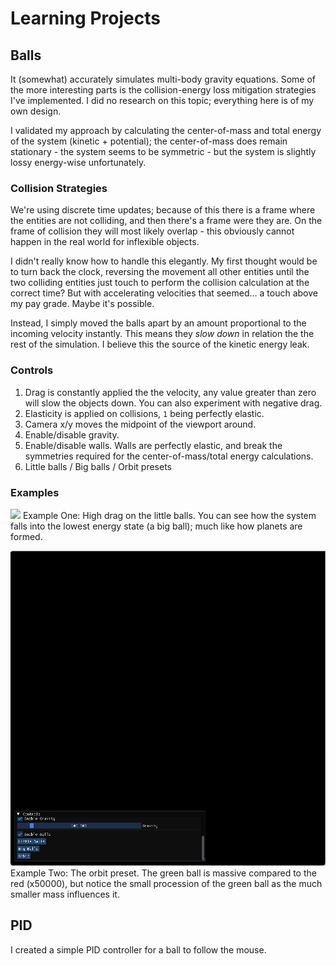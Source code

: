 # Learning Projects 

## Balls

It (somewhat) accurately simulates multi-body gravity equations. Some of the more interesting parts is the collision-energy loss mitigation strategies I've implemented. I did no research on this topic; everything here is of my own design.

I validated my approach by calculating the center-of-mass and total energy of the system (kinetic + potential); the center-of-mass does remain stationary - the system seems to be symmetric - but the system is slightly lossy energy-wise unfortunately.

### Collision Strategies

We're using discrete time updates; because of this there is a frame where the entities are not colliding, and then there's a frame were they are. On the frame of collision they will most likely overlap - this obviously cannot happen in the real world for inflexible objects. 

I didn't really know how to handle this elegantly. My first thought would be to turn back the clock, reversing the movement all other entities until the two colliding entities just touch to perform the collision calculation at the correct time? But with accelerating velocities that seemed... a touch above my pay grade. Maybe it's possible. 

Instead, I simply moved the balls apart by an amount proportional to the incoming velocity instantly. This means they *slow down* in relation the the rest of the simulation. I believe this the source of the kinetic energy leak.

### Controls

1. Drag  is constantly applied the the velocity, any value greater than zero will slow the objects down. You can also experiment with negative drag.
2. Elasticity is applied on collisions, `1` being perfectly elastic. 
3. Camera x/y moves the midpoint of the viewport around. 
4. Enable/disable gravity.
5. Enable/disable walls. Walls are perfectly elastic, and break the symmetries required for the center-of-mass/total energy calculations. 
6. Little balls / Big balls / Orbit presets

### Examples

![](gifs/HighDrag.gif)
Example One: High drag on the little balls. You can see how the system falls into the lowest energy state (a big ball); much like how planets are formed. 

![](gifs/Orbit.gif)
Example Two: The orbit preset. The green ball is massive compared to the red (x50000), but notice the small procession of the green ball as the much smaller mass influences it.

## PID

I created a simple PID controller for a ball to follow the mouse.